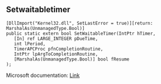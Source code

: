 ## Setwaitabletimer

```
[DllImport("Kernel32.dll", SetLastError = true)][return: MarshalAs(UnmanagedType.Bool)]
public static extern bool SetWaitableTimer(IntPtr hTimer,
   [In] ref LARGE_INTEGER pDueTime,
   int lPeriod,
   TimerAPCProc pfnCompletionRoutine,
   IntPtr lpArgToCompletionRoutine,
   [MarshalAs(UnmanagedType.Bool)] bool fResume
);
```

Microsoft documentation: [Link](https://docs.microsoft.com/en-us/windows/win32/api/synchapi/nf-synchapi-setwaitabletimer)
